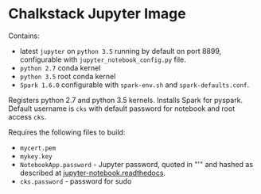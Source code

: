 # Chalkstack Jupyter Image
Contains:
 - latest `jupyter` on `python 3.5` running by default on port 8899, configurable with `jupyter_notebook_config.py` file.
 - `python 2.7` conda kernel
 - `python 3.5` root conda kernel
 - `Spark 1.6.0` configurable with `spark-env.sh` and `spark-defaults.conf`.

Registers python 2.7 and python 3.5 kernels.
Installs Spark for pyspark.
Default username is `cks` with default password for notebook and root access `cks`.

Requires the following files to build:
 - `mycert.pem`
 - `mykey.key`
 - `NotebookApp.password` - Jupyter password, quoted in "'" and hashed as described at [jupyter-notebook.readthedocs](https://jupyter-notebook.readthedocs.io/en/stable/public_server.html#preparing-a-hashed-password).
 - `cks.password` - password for sudo
